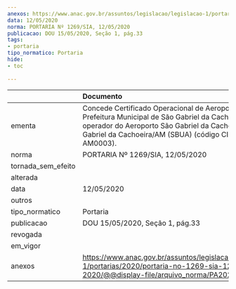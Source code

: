 ```yaml
---
anexos: https://www.anac.gov.br/assuntos/legislacao/legislacao-1/portarias/2020/portaria-no-1269-sia-12-05-2020/@@display-file/arquivo_norma/PA2020-1269.pdf
data: 12/05/2020
norma: PORTARIA Nº 1269/SIA, 12/05/2020
publicacao: DOU 15/05/2020, Seção 1, pág.33
tags:
- portaria
tipo_normatico: Portaria
hide: 
- toc 
 
---
```


|                    | Documento                                                                                                                                                                                                   |
|:-------------------|:------------------------------------------------------------------------------------------------------------------------------------------------------------------------------------------------------------|
| ementa             | Concede Certificado Operacional de Aeroporto à Prefeitura Municipal de São Gabriel da Cachoeira, operador do Aeroporto São Gabriel da Cachoeira - São Gabriel da Cachoeira/AM (SBUA) (código CIAD: AM0003). |
| norma              | PORTARIA Nº 1269/SIA, 12/05/2020                                                                                                                                                                            |
| tornada_sem_efeito |                                                                                                                                                                                                             |
| alterada           |                                                                                                                                                                                                             |
| data               | 12/05/2020                                                                                                                                                                                                  |
| outros             |                                                                                                                                                                                                             |
| tipo_normatico     | Portaria                                                                                                                                                                                                    |
| publicacao         | DOU 15/05/2020, Seção 1, pág.33                                                                                                                                                                             |
| revogada           |                                                                                                                                                                                                             |
| em_vigor           |                                                                                                                                                                                                             |
| anexos             | https://www.anac.gov.br/assuntos/legislacao/legislacao-1/portarias/2020/portaria-no-1269-sia-12-05-2020/@@display-file/arquivo_norma/PA2020-1269.pdf                                                        |